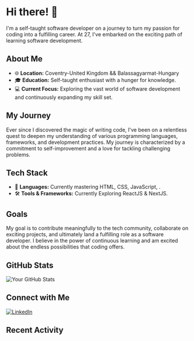 # Hi there! 👋

I'm a self-taught software developer on a journey to turn my passion for coding into a fulfilling career. At 27, I've embarked on the exciting path of learning software development.

## About Me
- 🌐 **Location:** Coventry-United Kingdom && Balassagyarmat-Hungary
- 🎓 **Education:** Self-taught enthusiast with a hunger for knowledge.
- 💻 **Current Focus:** Exploring the vast world of software development and continuously expanding my skill set.

## My Journey
Ever since I discovered the magic of writing code, I've been on a relentless quest to deepen my understanding of various programming languages, frameworks, and development practices. My journey is characterized by a commitment to self-improvement and a love for tackling challenging problems.

## Tech Stack
- 🚀 **Languages:** Currently mastering HTML, CSS, JavaScript, .
- 🛠️ **Tools & Frameworks:** Currently Exploring ReactJS & NextJS.

## Goals
My goal is to contribute meaningfully to the tech community, collaborate on exciting projects, and ultimately land a fulfilling role as a software developer. I believe in the power of continuous learning and am excited about the endless possibilities that coding offers.

## GitHub Stats
![Your GitHub Stats](https://github-readme-stats.vercel.app/api?username=kieranp-96&show_icons=true&count_private=true&hide=contribs,prs)

## Connect with Me
[![LinkedIn](https://img.shields.io/badge/LinkedIn-Connect-blue)](https://www.linkedin.com/in/kieran-paget-484192188/)

## Recent Activity




